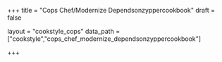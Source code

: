 +++
title = "Cops Chef/Modernize Dependsonzyppercookbook"
draft = false

layout = "cookstyle_cops"
data_path = ["cookstyle","cops_chef_modernize_dependsonzyppercookbook"]

+++

<!-- The content of this page is automatically generated from the
cops_chef_modernize_dependsonzyppercookbook.yml file in github.com/chef/cookstyle/docs-chef-io/data/cookstyle. -->

